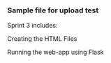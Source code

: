 <h3> Sample file for upload test </h3>
Sprint 3 includes:


Creating the HTML Files 



Running the web-app using Flask
